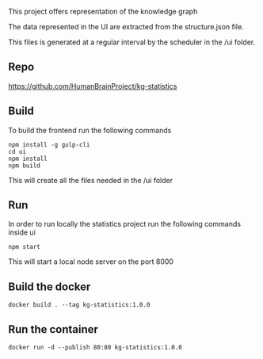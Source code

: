 This project offers representation of the knowledge graph

The data represented in the UI are extracted from the structure.json file.

This files is generated at a regular interval by the scheduler in the /ui folder.


## Repo
https://github.com/HumanBrainProject/kg-statistics


## Build
To build the frontend run the following commands

```
npm install -g gulp-cli
cd ui
npm install
npm build
```
This will create all the files needed in the /ui folder


## Run
In order to run locally the statistics project run the following commands inside ui

```
npm start
```

This will start a local node server on the port 8000

## Build the docker

```
docker build . --tag kg-statistics:1.0.0
```

## Run the container

```
docker run -d --publish 80:80 kg-statistics:1.0.0
```
